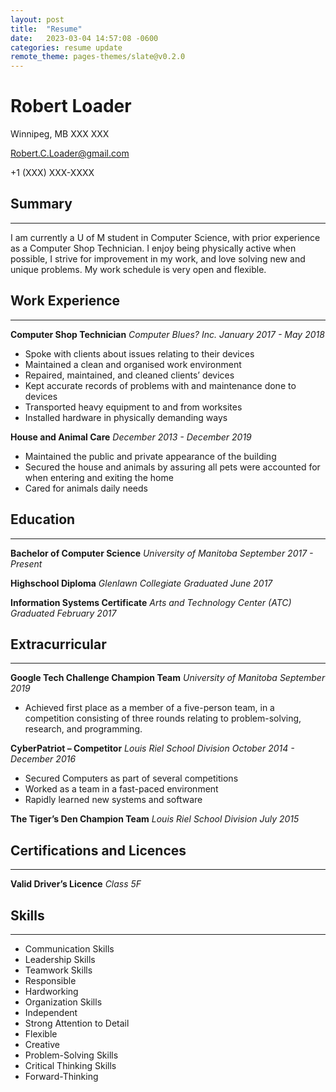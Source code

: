 ```yaml
---
layout: post
title:  "Resume"
date:   2023-03-04 14:57:08 -0600
categories: resume update
remote_theme: pages-themes/slate@v0.2.0
---
```


# Robert Loader
Winnipeg, MB XXX XXX

Robert.C.Loader@gmail.com

+1 (XXX) XXX-XXXX

## Summary
---
I am currently a U of M student in Computer Science, with prior experience as a Computer Shop Technician. I enjoy being physically active when possible, I strive for improvement in my work, and love solving new and unique problems. My work schedule is very open and flexible.

## Work Experience
---
**Computer Shop Technician**
_Computer Blues? Inc.
January 2017 - May 2018_

* Spoke with clients about issues relating to their devices
* Maintained a clean and organised work environment
* Repaired, maintained, and cleaned clients’ devices
* Kept accurate records of problems with and maintenance done to devices
* Transported heavy equipment to and from worksites
* Installed hardware in physically demanding ways

**House and Animal Care**
_December 2013 - December 2019_

* Maintained the public and private appearance of the building
* Secured the house and animals by assuring all pets were accounted for when entering and exiting the home
* Cared for animals daily needs

## Education
---
**Bachelor of Computer Science**
_University of Manitoba
September 2017 - Present_


**Highschool Diploma**
_Glenlawn Collegiate
Graduated June 2017_


**Information Systems Certificate**
_Arts and Technology Center (ATC)
Graduated February 2017_


## Extracurricular
---
**Google Tech Challenge Champion Team**
_University of Manitoba
September 2019_

* Achieved first place as a member of a five-person team, in a competition consisting of three rounds relating to problem-solving, research, and programming.

**CyberPatriot – Competitor**
_Louis Riel School Division
October 2014 - December 2016_

* Secured Computers as part of several competitions
* Worked as a team in a fast-paced environment
* Rapidly learned new systems and software

**The Tiger’s Den Champion Team**
_Louis Riel School Division
July 2015_


## Certifications and Licences
---
**Valid Driver’s Licence**
_Class 5F_


## Skills
---
* Communication Skills
* Leadership Skills
* Teamwork Skills
* Responsible
* Hardworking
* Organization Skills
* Independent
* Strong Attention to Detail
* Flexible
* Creative
* Problem-Solving Skills
* Critical Thinking Skills
* Forward-Thinking